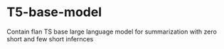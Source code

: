 # T5-base-model
Contain flan TS base large language model for summarization with zero short and few short infernces
